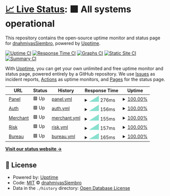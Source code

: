 # [📈 Live Status](https://dnahmiyasSiembro.github.io/uptime_service): <!--live status--> **🟩 All systems operational**

This repository contains the open-source uptime monitor and status page for [dnahmiyasSiembro](https://dnahmiyasSiembro.github.io/uptime_service), powered by [Upptime](https://github.com/upptime/upptime).

[![Uptime CI](https://github.com/dnahmiyasSiembro/uptime_service/workflows/Uptime%20CI/badge.svg)](https://github.com/dnahmiyasSiembro/uptime_service/actions?query=workflow%3A%22Uptime+CI%22)
[![Response Time CI](https://github.com/dnahmiyasSiembro/uptime_service/workflows/Response%20Time%20CI/badge.svg)](https://github.com/dnahmiyasSiembro/uptime_service/actions?query=workflow%3A%22Response+Time+CI%22)
[![Graphs CI](https://github.com/dnahmiyasSiembro/uptime_service/workflows/Graphs%20CI/badge.svg)](https://github.com/dnahmiyasSiembro/uptime_service/actions?query=workflow%3A%22Graphs+CI%22)
[![Static Site CI](https://github.com/dnahmiyasSiembro/uptime_service/workflows/Static%20Site%20CI/badge.svg)](https://github.com/dnahmiyasSiembro/uptime_service/actions?query=workflow%3A%22Static+Site+CI%22)
[![Summary CI](https://github.com/dnahmiyasSiembro/uptime_service/workflows/Summary%20CI/badge.svg)](https://github.com/dnahmiyasSiembro/uptime_service/actions?query=workflow%3A%22Summary+CI%22)

With [Upptime](https://upptime.js.org), you can get your own unlimited and free uptime monitor and status page, powered entirely by a GitHub repository. We use [Issues](https://github.com/dnahmiyasSiembro/uptime_service/issues) as incident reports, [Actions](https://github.com/dnahmiyasSiembro/uptime_service/actions) as uptime monitors, and [Pages](https://dnahmiyasSiembro.github.io/uptime_service) for the status page.

<!--start: status pages-->
<!-- This summary is generated by Upptime (https://github.com/upptime/upptime) -->
<!-- Do not edit this manually, your changes will be overwritten -->
<!-- prettier-ignore -->
| URL | Status | History | Response Time | Uptime |
| --- | ------ | ------- | ------------- | ------ |
| <img alt="" src="https://favicons.githubusercontent.com/panel.siembro.com" height="13"> [Panel](https://panel.siembro.com) | 🟩 Up | [panel.yml](https://github.com/dnahmiyasSiembro/uptime_service/commits/HEAD/history/panel.yml) | <details><summary><img alt="Response time graph" src="./graphs/panel/response-time-week.png" height="20"> 276ms</summary><br><a href="https://dnahmiyasSiembro.github.io/uptime_service/history/panel"><img alt="Response time 276" src="https://img.shields.io/endpoint?url=https%3A%2F%2Fraw.githubusercontent.com%2FdnahmiyasSiembro%2Fuptime_service%2FHEAD%2Fapi%2Fpanel%2Fresponse-time.json"></a><br><a href="https://dnahmiyasSiembro.github.io/uptime_service/history/panel"><img alt="24-hour response time 276" src="https://img.shields.io/endpoint?url=https%3A%2F%2Fraw.githubusercontent.com%2FdnahmiyasSiembro%2Fuptime_service%2FHEAD%2Fapi%2Fpanel%2Fresponse-time-day.json"></a><br><a href="https://dnahmiyasSiembro.github.io/uptime_service/history/panel"><img alt="7-day response time 276" src="https://img.shields.io/endpoint?url=https%3A%2F%2Fraw.githubusercontent.com%2FdnahmiyasSiembro%2Fuptime_service%2FHEAD%2Fapi%2Fpanel%2Fresponse-time-week.json"></a><br><a href="https://dnahmiyasSiembro.github.io/uptime_service/history/panel"><img alt="30-day response time 276" src="https://img.shields.io/endpoint?url=https%3A%2F%2Fraw.githubusercontent.com%2FdnahmiyasSiembro%2Fuptime_service%2FHEAD%2Fapi%2Fpanel%2Fresponse-time-month.json"></a><br><a href="https://dnahmiyasSiembro.github.io/uptime_service/history/panel"><img alt="1-year response time 276" src="https://img.shields.io/endpoint?url=https%3A%2F%2Fraw.githubusercontent.com%2FdnahmiyasSiembro%2Fuptime_service%2FHEAD%2Fapi%2Fpanel%2Fresponse-time-year.json"></a></details> | <details><summary><a href="https://dnahmiyasSiembro.github.io/uptime_service/history/panel">100.00%</a></summary><a href="https://dnahmiyasSiembro.github.io/uptime_service/history/panel"><img alt="All-time uptime 100.00%" src="https://img.shields.io/endpoint?url=https%3A%2F%2Fraw.githubusercontent.com%2FdnahmiyasSiembro%2Fuptime_service%2FHEAD%2Fapi%2Fpanel%2Fuptime.json"></a><br><a href="https://dnahmiyasSiembro.github.io/uptime_service/history/panel"><img alt="24-hour uptime 100.00%" src="https://img.shields.io/endpoint?url=https%3A%2F%2Fraw.githubusercontent.com%2FdnahmiyasSiembro%2Fuptime_service%2FHEAD%2Fapi%2Fpanel%2Fuptime-day.json"></a><br><a href="https://dnahmiyasSiembro.github.io/uptime_service/history/panel"><img alt="7-day uptime 100.00%" src="https://img.shields.io/endpoint?url=https%3A%2F%2Fraw.githubusercontent.com%2FdnahmiyasSiembro%2Fuptime_service%2FHEAD%2Fapi%2Fpanel%2Fuptime-week.json"></a><br><a href="https://dnahmiyasSiembro.github.io/uptime_service/history/panel"><img alt="30-day uptime 100.00%" src="https://img.shields.io/endpoint?url=https%3A%2F%2Fraw.githubusercontent.com%2FdnahmiyasSiembro%2Fuptime_service%2FHEAD%2Fapi%2Fpanel%2Fuptime-month.json"></a><br><a href="https://dnahmiyasSiembro.github.io/uptime_service/history/panel"><img alt="1-year uptime 100.00%" src="https://img.shields.io/endpoint?url=https%3A%2F%2Fraw.githubusercontent.com%2FdnahmiyasSiembro%2Fuptime_service%2FHEAD%2Fapi%2Fpanel%2Fuptime-year.json"></a></details>
| <img alt="" src="https://favicons.githubusercontent.com/auth.siembro.com" height="13"> [Auth](https://auth.siembro.com) | 🟩 Up | [auth.yml](https://github.com/dnahmiyasSiembro/uptime_service/commits/HEAD/history/auth.yml) | <details><summary><img alt="Response time graph" src="./graphs/auth/response-time-week.png" height="20"> 156ms</summary><br><a href="https://dnahmiyasSiembro.github.io/uptime_service/history/auth"><img alt="Response time 156" src="https://img.shields.io/endpoint?url=https%3A%2F%2Fraw.githubusercontent.com%2FdnahmiyasSiembro%2Fuptime_service%2FHEAD%2Fapi%2Fauth%2Fresponse-time.json"></a><br><a href="https://dnahmiyasSiembro.github.io/uptime_service/history/auth"><img alt="24-hour response time 156" src="https://img.shields.io/endpoint?url=https%3A%2F%2Fraw.githubusercontent.com%2FdnahmiyasSiembro%2Fuptime_service%2FHEAD%2Fapi%2Fauth%2Fresponse-time-day.json"></a><br><a href="https://dnahmiyasSiembro.github.io/uptime_service/history/auth"><img alt="7-day response time 156" src="https://img.shields.io/endpoint?url=https%3A%2F%2Fraw.githubusercontent.com%2FdnahmiyasSiembro%2Fuptime_service%2FHEAD%2Fapi%2Fauth%2Fresponse-time-week.json"></a><br><a href="https://dnahmiyasSiembro.github.io/uptime_service/history/auth"><img alt="30-day response time 156" src="https://img.shields.io/endpoint?url=https%3A%2F%2Fraw.githubusercontent.com%2FdnahmiyasSiembro%2Fuptime_service%2FHEAD%2Fapi%2Fauth%2Fresponse-time-month.json"></a><br><a href="https://dnahmiyasSiembro.github.io/uptime_service/history/auth"><img alt="1-year response time 156" src="https://img.shields.io/endpoint?url=https%3A%2F%2Fraw.githubusercontent.com%2FdnahmiyasSiembro%2Fuptime_service%2FHEAD%2Fapi%2Fauth%2Fresponse-time-year.json"></a></details> | <details><summary><a href="https://dnahmiyasSiembro.github.io/uptime_service/history/auth">100.00%</a></summary><a href="https://dnahmiyasSiembro.github.io/uptime_service/history/auth"><img alt="All-time uptime 100.00%" src="https://img.shields.io/endpoint?url=https%3A%2F%2Fraw.githubusercontent.com%2FdnahmiyasSiembro%2Fuptime_service%2FHEAD%2Fapi%2Fauth%2Fuptime.json"></a><br><a href="https://dnahmiyasSiembro.github.io/uptime_service/history/auth"><img alt="24-hour uptime 100.00%" src="https://img.shields.io/endpoint?url=https%3A%2F%2Fraw.githubusercontent.com%2FdnahmiyasSiembro%2Fuptime_service%2FHEAD%2Fapi%2Fauth%2Fuptime-day.json"></a><br><a href="https://dnahmiyasSiembro.github.io/uptime_service/history/auth"><img alt="7-day uptime 100.00%" src="https://img.shields.io/endpoint?url=https%3A%2F%2Fraw.githubusercontent.com%2FdnahmiyasSiembro%2Fuptime_service%2FHEAD%2Fapi%2Fauth%2Fuptime-week.json"></a><br><a href="https://dnahmiyasSiembro.github.io/uptime_service/history/auth"><img alt="30-day uptime 100.00%" src="https://img.shields.io/endpoint?url=https%3A%2F%2Fraw.githubusercontent.com%2FdnahmiyasSiembro%2Fuptime_service%2FHEAD%2Fapi%2Fauth%2Fuptime-month.json"></a><br><a href="https://dnahmiyasSiembro.github.io/uptime_service/history/auth"><img alt="1-year uptime 100.00%" src="https://img.shields.io/endpoint?url=https%3A%2F%2Fraw.githubusercontent.com%2FdnahmiyasSiembro%2Fuptime_service%2FHEAD%2Fapi%2Fauth%2Fuptime-year.json"></a></details>
| <img alt="" src="https://favicons.githubusercontent.com/merchant.siembro.com" height="13"> [Merchant](https://merchant.siembro.com) | 🟩 Up | [merchant.yml](https://github.com/dnahmiyasSiembro/uptime_service/commits/HEAD/history/merchant.yml) | <details><summary><img alt="Response time graph" src="./graphs/merchant/response-time-week.png" height="20"> 155ms</summary><br><a href="https://dnahmiyasSiembro.github.io/uptime_service/history/merchant"><img alt="Response time 155" src="https://img.shields.io/endpoint?url=https%3A%2F%2Fraw.githubusercontent.com%2FdnahmiyasSiembro%2Fuptime_service%2FHEAD%2Fapi%2Fmerchant%2Fresponse-time.json"></a><br><a href="https://dnahmiyasSiembro.github.io/uptime_service/history/merchant"><img alt="24-hour response time 155" src="https://img.shields.io/endpoint?url=https%3A%2F%2Fraw.githubusercontent.com%2FdnahmiyasSiembro%2Fuptime_service%2FHEAD%2Fapi%2Fmerchant%2Fresponse-time-day.json"></a><br><a href="https://dnahmiyasSiembro.github.io/uptime_service/history/merchant"><img alt="7-day response time 155" src="https://img.shields.io/endpoint?url=https%3A%2F%2Fraw.githubusercontent.com%2FdnahmiyasSiembro%2Fuptime_service%2FHEAD%2Fapi%2Fmerchant%2Fresponse-time-week.json"></a><br><a href="https://dnahmiyasSiembro.github.io/uptime_service/history/merchant"><img alt="30-day response time 155" src="https://img.shields.io/endpoint?url=https%3A%2F%2Fraw.githubusercontent.com%2FdnahmiyasSiembro%2Fuptime_service%2FHEAD%2Fapi%2Fmerchant%2Fresponse-time-month.json"></a><br><a href="https://dnahmiyasSiembro.github.io/uptime_service/history/merchant"><img alt="1-year response time 155" src="https://img.shields.io/endpoint?url=https%3A%2F%2Fraw.githubusercontent.com%2FdnahmiyasSiembro%2Fuptime_service%2FHEAD%2Fapi%2Fmerchant%2Fresponse-time-year.json"></a></details> | <details><summary><a href="https://dnahmiyasSiembro.github.io/uptime_service/history/merchant">100.00%</a></summary><a href="https://dnahmiyasSiembro.github.io/uptime_service/history/merchant"><img alt="All-time uptime 100.00%" src="https://img.shields.io/endpoint?url=https%3A%2F%2Fraw.githubusercontent.com%2FdnahmiyasSiembro%2Fuptime_service%2FHEAD%2Fapi%2Fmerchant%2Fuptime.json"></a><br><a href="https://dnahmiyasSiembro.github.io/uptime_service/history/merchant"><img alt="24-hour uptime 100.00%" src="https://img.shields.io/endpoint?url=https%3A%2F%2Fraw.githubusercontent.com%2FdnahmiyasSiembro%2Fuptime_service%2FHEAD%2Fapi%2Fmerchant%2Fuptime-day.json"></a><br><a href="https://dnahmiyasSiembro.github.io/uptime_service/history/merchant"><img alt="7-day uptime 100.00%" src="https://img.shields.io/endpoint?url=https%3A%2F%2Fraw.githubusercontent.com%2FdnahmiyasSiembro%2Fuptime_service%2FHEAD%2Fapi%2Fmerchant%2Fuptime-week.json"></a><br><a href="https://dnahmiyasSiembro.github.io/uptime_service/history/merchant"><img alt="30-day uptime 100.00%" src="https://img.shields.io/endpoint?url=https%3A%2F%2Fraw.githubusercontent.com%2FdnahmiyasSiembro%2Fuptime_service%2FHEAD%2Fapi%2Fmerchant%2Fuptime-month.json"></a><br><a href="https://dnahmiyasSiembro.github.io/uptime_service/history/merchant"><img alt="1-year uptime 100.00%" src="https://img.shields.io/endpoint?url=https%3A%2F%2Fraw.githubusercontent.com%2FdnahmiyasSiembro%2Fuptime_service%2FHEAD%2Fapi%2Fmerchant%2Fuptime-year.json"></a></details>
| <img alt="" src="https://favicons.githubusercontent.com/risk.siembro.com" height="13"> [Risk](https://risk.siembro.com/healthcheck) | 🟩 Up | [risk.yml](https://github.com/dnahmiyasSiembro/uptime_service/commits/HEAD/history/risk.yml) | <details><summary><img alt="Response time graph" src="./graphs/risk/response-time-week.png" height="20"> 157ms</summary><br><a href="https://dnahmiyasSiembro.github.io/uptime_service/history/risk"><img alt="Response time 157" src="https://img.shields.io/endpoint?url=https%3A%2F%2Fraw.githubusercontent.com%2FdnahmiyasSiembro%2Fuptime_service%2FHEAD%2Fapi%2Frisk%2Fresponse-time.json"></a><br><a href="https://dnahmiyasSiembro.github.io/uptime_service/history/risk"><img alt="24-hour response time 157" src="https://img.shields.io/endpoint?url=https%3A%2F%2Fraw.githubusercontent.com%2FdnahmiyasSiembro%2Fuptime_service%2FHEAD%2Fapi%2Frisk%2Fresponse-time-day.json"></a><br><a href="https://dnahmiyasSiembro.github.io/uptime_service/history/risk"><img alt="7-day response time 157" src="https://img.shields.io/endpoint?url=https%3A%2F%2Fraw.githubusercontent.com%2FdnahmiyasSiembro%2Fuptime_service%2FHEAD%2Fapi%2Frisk%2Fresponse-time-week.json"></a><br><a href="https://dnahmiyasSiembro.github.io/uptime_service/history/risk"><img alt="30-day response time 157" src="https://img.shields.io/endpoint?url=https%3A%2F%2Fraw.githubusercontent.com%2FdnahmiyasSiembro%2Fuptime_service%2FHEAD%2Fapi%2Frisk%2Fresponse-time-month.json"></a><br><a href="https://dnahmiyasSiembro.github.io/uptime_service/history/risk"><img alt="1-year response time 157" src="https://img.shields.io/endpoint?url=https%3A%2F%2Fraw.githubusercontent.com%2FdnahmiyasSiembro%2Fuptime_service%2FHEAD%2Fapi%2Frisk%2Fresponse-time-year.json"></a></details> | <details><summary><a href="https://dnahmiyasSiembro.github.io/uptime_service/history/risk">100.00%</a></summary><a href="https://dnahmiyasSiembro.github.io/uptime_service/history/risk"><img alt="All-time uptime 100.00%" src="https://img.shields.io/endpoint?url=https%3A%2F%2Fraw.githubusercontent.com%2FdnahmiyasSiembro%2Fuptime_service%2FHEAD%2Fapi%2Frisk%2Fuptime.json"></a><br><a href="https://dnahmiyasSiembro.github.io/uptime_service/history/risk"><img alt="24-hour uptime 100.00%" src="https://img.shields.io/endpoint?url=https%3A%2F%2Fraw.githubusercontent.com%2FdnahmiyasSiembro%2Fuptime_service%2FHEAD%2Fapi%2Frisk%2Fuptime-day.json"></a><br><a href="https://dnahmiyasSiembro.github.io/uptime_service/history/risk"><img alt="7-day uptime 100.00%" src="https://img.shields.io/endpoint?url=https%3A%2F%2Fraw.githubusercontent.com%2FdnahmiyasSiembro%2Fuptime_service%2FHEAD%2Fapi%2Frisk%2Fuptime-week.json"></a><br><a href="https://dnahmiyasSiembro.github.io/uptime_service/history/risk"><img alt="30-day uptime 100.00%" src="https://img.shields.io/endpoint?url=https%3A%2F%2Fraw.githubusercontent.com%2FdnahmiyasSiembro%2Fuptime_service%2FHEAD%2Fapi%2Frisk%2Fuptime-month.json"></a><br><a href="https://dnahmiyasSiembro.github.io/uptime_service/history/risk"><img alt="1-year uptime 100.00%" src="https://img.shields.io/endpoint?url=https%3A%2F%2Fraw.githubusercontent.com%2FdnahmiyasSiembro%2Fuptime_service%2FHEAD%2Fapi%2Frisk%2Fuptime-year.json"></a></details>
| <img alt="" src="https://favicons.githubusercontent.com/bureau.siembro.com" height="13"> [Bureau](https://bureau.siembro.com/healthcheck) | 🟩 Up | [bureau.yml](https://github.com/dnahmiyasSiembro/uptime_service/commits/HEAD/history/bureau.yml) | <details><summary><img alt="Response time graph" src="./graphs/bureau/response-time-week.png" height="20"> 165ms</summary><br><a href="https://dnahmiyasSiembro.github.io/uptime_service/history/bureau"><img alt="Response time 165" src="https://img.shields.io/endpoint?url=https%3A%2F%2Fraw.githubusercontent.com%2FdnahmiyasSiembro%2Fuptime_service%2FHEAD%2Fapi%2Fbureau%2Fresponse-time.json"></a><br><a href="https://dnahmiyasSiembro.github.io/uptime_service/history/bureau"><img alt="24-hour response time 165" src="https://img.shields.io/endpoint?url=https%3A%2F%2Fraw.githubusercontent.com%2FdnahmiyasSiembro%2Fuptime_service%2FHEAD%2Fapi%2Fbureau%2Fresponse-time-day.json"></a><br><a href="https://dnahmiyasSiembro.github.io/uptime_service/history/bureau"><img alt="7-day response time 165" src="https://img.shields.io/endpoint?url=https%3A%2F%2Fraw.githubusercontent.com%2FdnahmiyasSiembro%2Fuptime_service%2FHEAD%2Fapi%2Fbureau%2Fresponse-time-week.json"></a><br><a href="https://dnahmiyasSiembro.github.io/uptime_service/history/bureau"><img alt="30-day response time 165" src="https://img.shields.io/endpoint?url=https%3A%2F%2Fraw.githubusercontent.com%2FdnahmiyasSiembro%2Fuptime_service%2FHEAD%2Fapi%2Fbureau%2Fresponse-time-month.json"></a><br><a href="https://dnahmiyasSiembro.github.io/uptime_service/history/bureau"><img alt="1-year response time 165" src="https://img.shields.io/endpoint?url=https%3A%2F%2Fraw.githubusercontent.com%2FdnahmiyasSiembro%2Fuptime_service%2FHEAD%2Fapi%2Fbureau%2Fresponse-time-year.json"></a></details> | <details><summary><a href="https://dnahmiyasSiembro.github.io/uptime_service/history/bureau">100.00%</a></summary><a href="https://dnahmiyasSiembro.github.io/uptime_service/history/bureau"><img alt="All-time uptime 100.00%" src="https://img.shields.io/endpoint?url=https%3A%2F%2Fraw.githubusercontent.com%2FdnahmiyasSiembro%2Fuptime_service%2FHEAD%2Fapi%2Fbureau%2Fuptime.json"></a><br><a href="https://dnahmiyasSiembro.github.io/uptime_service/history/bureau"><img alt="24-hour uptime 100.00%" src="https://img.shields.io/endpoint?url=https%3A%2F%2Fraw.githubusercontent.com%2FdnahmiyasSiembro%2Fuptime_service%2FHEAD%2Fapi%2Fbureau%2Fuptime-day.json"></a><br><a href="https://dnahmiyasSiembro.github.io/uptime_service/history/bureau"><img alt="7-day uptime 100.00%" src="https://img.shields.io/endpoint?url=https%3A%2F%2Fraw.githubusercontent.com%2FdnahmiyasSiembro%2Fuptime_service%2FHEAD%2Fapi%2Fbureau%2Fuptime-week.json"></a><br><a href="https://dnahmiyasSiembro.github.io/uptime_service/history/bureau"><img alt="30-day uptime 100.00%" src="https://img.shields.io/endpoint?url=https%3A%2F%2Fraw.githubusercontent.com%2FdnahmiyasSiembro%2Fuptime_service%2FHEAD%2Fapi%2Fbureau%2Fuptime-month.json"></a><br><a href="https://dnahmiyasSiembro.github.io/uptime_service/history/bureau"><img alt="1-year uptime 100.00%" src="https://img.shields.io/endpoint?url=https%3A%2F%2Fraw.githubusercontent.com%2FdnahmiyasSiembro%2Fuptime_service%2FHEAD%2Fapi%2Fbureau%2Fuptime-year.json"></a></details>

<!--end: status pages-->

[**Visit our status website →**](https://dnahmiyasSiembro.github.io/uptime_service)

## 📄 License

- Powered by: [Upptime](https://github.com/upptime/upptime)
- Code: [MIT](./LICENSE) © [dnahmiyasSiembro](https://dnahmiyasSiembro.github.io/uptime_service)
- Data in the `./history` directory: [Open Database License](https://opendatacommons.org/licenses/odbl/1-0/)
